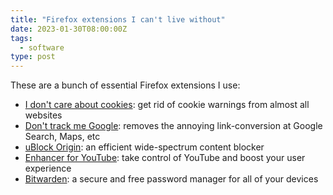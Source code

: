 ```yaml
---
title: "Firefox extensions I can't live without"
date: 2023-01-30T08:00:00Z
tags:
  - software
type: post
---
```


These are a bunch of essential Firefox extensions I use:

- [I don't care about cookies](https://addons.mozilla.org/en-US/firefox/addon/i-dont-care-about-cookies/):
  get rid of cookie warnings from almost all websites
- [Don't track me Google](https://addons.mozilla.org/en-US/firefox/addon/dont-track-me-google1/):
  removes the annoying link-conversion at Google Search, Maps, etc
- [uBlock Origin](https://addons.mozilla.org/en-US/firefox/addon/ublock-origin/):
  an efficient wide-spectrum content blocker
- [Enhancer for YouTube](https://addons.mozilla.org/en-US/firefox/addon/enhancer-for-youtube/):
  take control of YouTube and boost your user experience
- [Bitwarden](https://addons.mozilla.org/en-US/firefox/addon/bitwarden-password-manager/):
  a secure and free password manager for all of your devices
